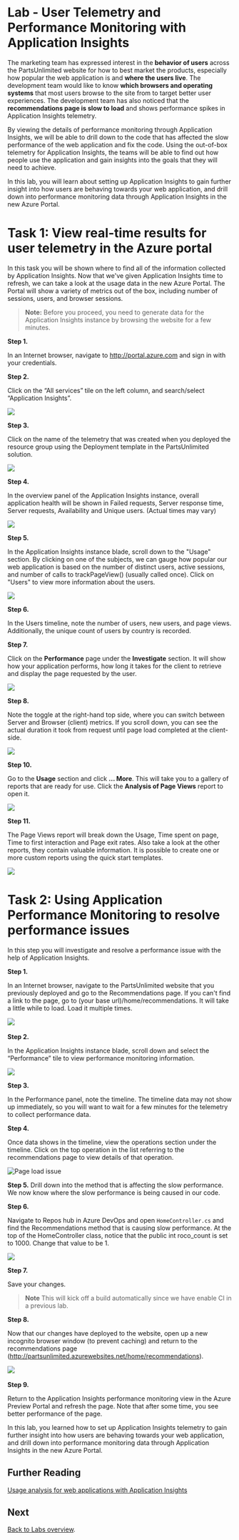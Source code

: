 Lab - User Telemetry and Performance Monitoring with Application Insights
==================================================================================

The marketing team has expressed interest in the **behavior of users** across the PartsUnlimited website for how to 
best market the products, especially how popular the web application is and **where the users live**. 
The development team would like to know **which browsers and operating systems** that most users browse to the site 
from to target better user experiences. The development team has also noticed that the **recommendations page is 
slow to load** and shows performance spikes in Application Insights telemetry. 

By viewing the details of performance monitoring through Application Insights, we will be able to drill down to the 
code that has affected the slow performance of the web application and fix the code.
Using the out-of-box telemetry for Application Insights, the teams will be able to find out how people use the 
application and gain insights into the goals that they will need to achieve.

In this lab, you will learn about setting up Application Insights to gain further insight into how users 
are behaving towards your web application, and drill down into performance monitoring data through Application 
Insights in the new Azure Portal.

# Task 1: View real-time results for user telemetry in the Azure portal

In this task you will be shown where to find all of the information collected by Application Insights.
Now that we've given Application Insights time to refresh, we can take a look at the usage data in the new Azure Portal. 
The Portal will show a variety of metrics out of the box, including number of sessions, users, and browser sessions.

> **Note:** Before you proceed, you need to generate data for the Application Insights instance by browsing the website for a few minutes.

**Step 1.** 

In an Internet browser, navigate to <http://portal.azure.com> and sign in with your credentials.

**Step 2.** 

Click on the “All services” tile on the left column, and search/select “Application Insights”.

 ![](<media/prereq-step1.1.png>)

**Step 3.** 

Click on the name of the telemetry that was created when you deployed the resource group using the Deployment template in the PartsUnlimited solution.

![](<media/prereq-step2.png>)

**Step 4.** 

In the overview panel of the Application Insights instance, overall application health will be shown in Failed requests, Server response time, Server requests, Availability and Unique users. (Actual times may vary)

![](<media/task2step3.png>)

**Step 5.** 

In the Application Insights instance blade, scroll down to the "Usage" section. By clicking on one of the subjects, we can gauge how popular our web application is based on the number of distinct users, active sessions, and number of calls to trackPageView() (usually called once). Click on "Users" to view more information about the users.

![](<media/task2step4.png>)

**Step 6.** 

In the Users timeline, note the number of users, new users, and page views. Additionally, the unique count of users by country is recorded.  

**Step 7.** 

Click on the **Performance** page under the **Investigate** section. It will show how your application performs, how long it takes for the client to retrieve and display the page requested by the user.

![](<media/task2step7.png>)

**Step 8.** 

Note the toggle at the right-hand top side, where you can switch between Server and Browser (client) metrics. If you scroll down, you can see the actual duration it took from request until page load completed at the client-side.

![](<media/task2step8.png>)

**Step 10.** 

Go to the **Usage** section and click **... More**. This will take you to a gallery of reports that are ready for use. Click the **Analysis of Page Views** report to open it.

![](<media/task2step10.png>)

**Step 11.** 

The Page Views report will break down the Usage, Time spent on page, Time to first interaction and Page exit rates. Also take a look at the other reports, they contain valuable information. It is possible to create one or more custom reports using the quick start templates.

![](<media/task2step11.png>)


# Task 2: Using Application Performance Monitoring to resolve performance issues

In this step you will investigate and resolve a performance issue with the help of Application Insights.

**Step 1.** 

In an Internet browser, navigate to the PartsUnlimited website that you previously deployed and go to the Recommendations page. If you can't find a link to the page, go to (your base url)/home/recommendations. It will take a little while to load. Load it multiple times.

![](<media/task3-step6.png>) 

**Step 2.** 

In the Application Insights instance blade, scroll down and select the “Performance” tile to view performance monitoring information.

![](<media/task3-step1.png>)

**Step 3.** 

In the Performance panel, note the timeline. The timeline data may not show up immediately, so you will want to wait for a few minutes for the telemetry to collect performance data.

**Step 4.** 

Once data shows in the timeline, view the operations section under the timeline. 
Click on the top operation in the list referring to the recommendations page to view details of that operation.

![Page load issue](<media/RecommendationsIssue.png>)

**Step 5.** 
Drill down into the method that is affecting the slow performance. We now know where the slow performance is being caused in our code.

**Step 6.** 

Navigate to Repos hub in Azure DevOps and open `HomeController.cs` and find the Recommendations method that is causing slow performance. 
At the top of the HomeController class, notice that the public int roco_count is set to 1000. 
Change that value to be 1.

![](<media/task3-step3.png>)

**Step 7.**  

Save your changes.

>**Note** This will kick off a build automatically since we have enable CI in a previous lab.

**Step 8.** 

Now that our changes have deployed to the website, open up a new incognito browser window (to prevent caching) and return to the recommendations page (http://partsunlimited.azurewebsites.net/home/recommendations).

![](<media/task3-step6.png>) 

**Step 9.** 

Return to the Application Insights performance monitoring view in the Azure Preview Portal and refresh the page. Note that after some time, you see better performance of the page.

In this lab, you learned how to set up Application Insights telemetry to gain further insight into how users are behaving towards your web application, and drill down into performance monitoring data through Application Insights in the new Azure Portal.

## Further Reading

[Usage analysis for web applications with Application Insights](https://azure.microsoft.com/en-us/documentation/articles/app-insights-web-track-usage/)

## Next 

[Back to Labs overview](../../Readme.md).
